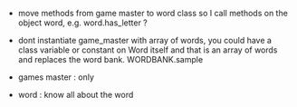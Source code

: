 - move methods from game master to word class so I call methods on the object word, e.g. word.has_letter ?

- dont instantiate game_master with array of words, you could have a class variable or constant on Word itself and that is an array of words and replaces the word bank.
WORDBANK.sample

- games master : only
- word : know all about the word
